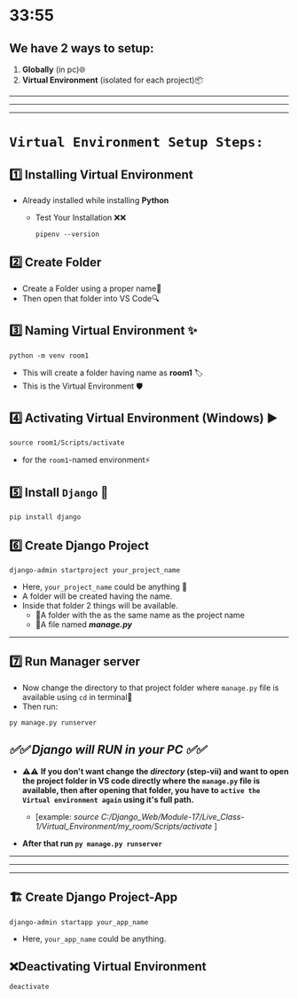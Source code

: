 # 33:55

## We have 2 ways to setup:

1. **Globally**  (in pc)🌐
2. **Virtual Environment**  (isolated for each project)📦

---
---
---

# `Virtual Environment Setup Steps:`

## 1️⃣ Installing Virtual Environment  
- Already installed while installing **Python**  

    - Test Your Installation ❌❌
        ```
        pipenv --version  
        ```

## 2️⃣ Create Folder
- Create a Folder using a proper name📁
- Then open that folder into VS Code🔍

## 3️⃣ Naming Virtual Environment ✨
```
python -m venv room1
```
- This will create a folder having name as **room1** 🏷️
- This is the Virtual Environment 🛡️

## 4️⃣ Activating Virtual Environment (Windows) ▶️
```
source room1/Scripts/activate
```
- for the `room1`-named environment⚡

## 5️⃣ Install `Django` 🚀
```
pip install django
```

## 6️⃣ Create Django Project
```
django-admin startproject your_project_name
```
- Here, `your_project_name` could be anything 📂
- A folder will be created having the name.
- Inside that folder 2 things will be available.
    - 📁A folder with the as the same name as the project name
    - 📄A file named ***manage.py***

---

## 7️⃣ Run Manager server
- Now change the directory to that project folder where `manage.py` file is available using `cd` in terminal🔄
- Then run:
```
py manage.py runserver
```
***✅✅ Django will RUN in your PC ✅✅***
---


- ⚠️⚠️ **If you don't want change the *directory* (step-vii) and want to open the project folder in VS code directly where the `manage.py` file is available, then after opening that folder, you have to `active the Virtual environment again` using it's full path.**
    - [example: *source C:/Django_Web/Module-17/Live_Class-1/Virtual_Environment/my_room/Scripts/activate* ]

- **After that run `py manage.py runserver`**


---
---
---



## 🏗️   Create Django Project-App
```
django-admin startapp your_app_name
```
- Here, `your_app_name` could be anything.

## ❌Deactivating Virtual Environment
```
deactivate
```
